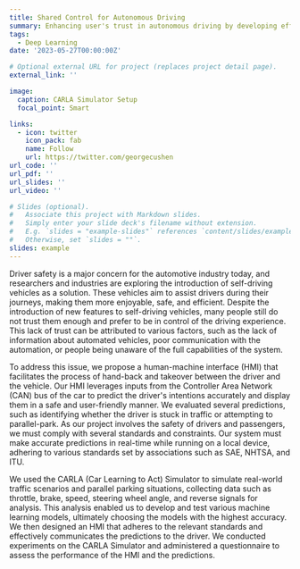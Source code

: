 ```yaml
---
title: Shared Control for Autonomous Driving
summary: Enhancing user's trust in autonomous driving by developing efficient human-machine interfaces that predict the user's intentions and prompts for handback.
tags:
  - Deep Learning
date: '2023-05-27T00:00:00Z'

# Optional external URL for project (replaces project detail page).
external_link: ''

image:
  caption: CARLA Simulator Setup
  focal_point: Smart

links:
  - icon: twitter
    icon_pack: fab
    name: Follow
    url: https://twitter.com/georgecushen
url_code: ''
url_pdf: ''
url_slides: ''
url_video: ''

# Slides (optional).
#   Associate this project with Markdown slides.
#   Simply enter your slide deck's filename without extension.
#   E.g. `slides = "example-slides"` references `content/slides/example-slides.md`.
#   Otherwise, set `slides = ""`.
slides: example
---
```


Driver safety is a major concern for the automotive industry today, and researchers and industries are exploring the introduction of self-driving vehicles as a solution. These vehicles aim to assist drivers during their journeys, making them more enjoyable, safe, and efficient. Despite the introduction of new features to self-driving vehicles, many people still do not trust them enough and prefer to be in control of the driving experience. This lack of trust can be attributed to various factors, such as the lack of information about automated vehicles, poor communication with the automation, or people being unaware of the full capabilities of the system.

To address this issue, we propose a human-machine interface (HMI) that facilitates the process of hand-back and takeover between the driver and the vehicle. Our HMI leverages inputs from the Controller Area Network (CAN) bus of the car to predict the driver's intentions accurately and display them in a safe and user-friendly manner. We evaluated several predictions, such as identifying whether the driver is stuck in traffic or attempting to parallel-park.
As our project involves the safety of drivers and passengers, we must comply with several standards and constraints. Our system must make accurate predictions in real-time while running on a local device, adhering to various standards set by associations such as SAE, NHTSA, and ITU.

We used the CARLA (Car Learning to Act) Simulator to simulate real-world traffic scenarios and parallel parking situations, collecting data such as throttle, brake, speed, steering wheel angle, and reverse signals for analysis. This analysis enabled us to develop and test various machine learning models, ultimately choosing the models with the highest accuracy. We then designed an HMI that adheres to the relevant standards and effectively communicates the predictions to the driver. We conducted experiments on the CARLA Simulator and administered a questionnaire to assess the performance of the HMI and the predictions. 
